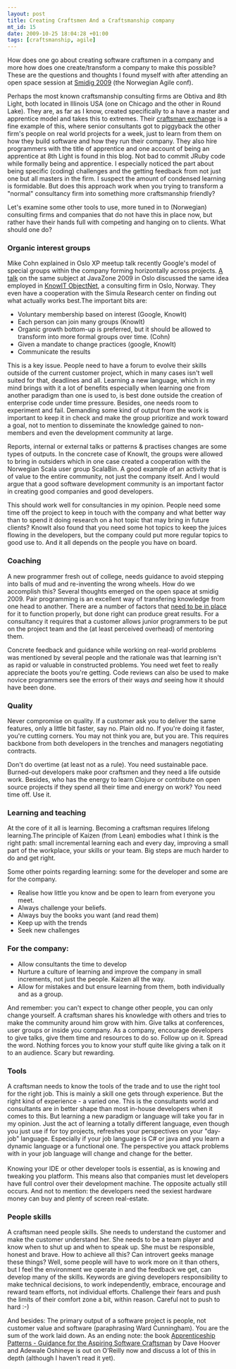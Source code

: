 ```yaml
--- 
layout: post
title: Creating Craftsmen And a Craftsmanship company
mt_id: 15
date: 2009-10-25 18:04:28 +01:00
tags: [craftsmanship, agile]
---
```


How does one go about creating software craftsmen in a company and more how does one create/transform a company to make this possible? These are the questions and thoughts I found myself with after attending an open space session at <a href="http://smidig2009.no/">Smidig 2009</a> (the Norwegian Agile conf).

Perhaps the most known craftsmanship consulting firms are Obtiva and 8th Light, both located in Illinois USA (one on Chicago and the other in Round Lake). They are, as far as I know, created specifically to a have a master and apprentice model and takes this to extremes. Their <a href="http://obtiva.com/news/2009/06/15/06-09-obtiva-and-8th-light-swap/">craftsman exchange</a> is a fine example of this, where senior consultants got to piggyback the other firm's people on real world projects for a week, just to learn from them on how they build software and how they run their company. They also hire programmers with the title of apprentice and one account of being an apprentice at 8th Light is found in this blog. Not bad to commit JRuby code while formally being and apprentice. I especially noticed the part about being specific (coding) challenges and the getting feedback from not just one but all masters in the firm. I suspect the amount of condensed learning is formidable. But does this approach work when you trying to transform a "normal" consultancy firm into something more craftsmanship friendly?

Let's examine some other tools to use, more tuned in to (Norwegian) consulting firms and companies that do not have this in place now, but rather have their hands full with competing and hanging on to clients. What should one do?

### Organic interest groups

Mike Cohn explained in Oslo XP meetup talk recently Google's model of special groups within the company forming horizontally across projects. <a href="http://softwareapprenticeship.wordpress.com/">A talk</a> on the same subject at JavaZone 2009 in Oslo discussed the same idea employed in <a href="http://www.knowit.no/">KnowIT ObjectNet</a>, a consulting firm in Oslo, Norway. They even have a cooperation with the Simula Research center on finding out what actually works best.The important bits are:

- Voluntary membership based on interest (Google, KnowIt)
- Each person can join many groups (KnowIt)
- Organic growth bottom-up is preferred, but it should be allowed to transform into more formal groups over time. (Cohn)
- Given a mandate to change practices (google, KnowIt)
- Communicate the results

This is a key issue. People need to have a forum to evolve their skills outside of the current customer project, which in many cases isn't well suited for that, deadlines and all. Learning a new language, which in my mind brings with it a lot of benefits especially when learning one from another paradigm than one is used to, is best done outside the creation of enterprise code under time pressure. Besides, one needs room to experiment and fail. Demanding some kind of output from the work is important to keep it in check and make the group prioritize and work toward a goal, not to mention to disseminate the knowledge gained to non-members and even the development community at large.

Reports, internal or external talks or patterns &amp; practises changes are some types of outputs. In the concrete case of KnowIt, the groups were allowed to bring in outsiders which in one case created a cooperation with the Norwegian Scala user group ScalaBin. A good example of an activity that is of value to the entire community, not just the company itself. And I would argue that a good software development community is an important factor in creating good companies and good developers.

This should work well for consultancies in my opinion. People need some time off the project to keep in touch with the company and what better way than to spend it doing research on a hot topic that may bring in future clients? KnowIt also found that you need some hot topics to keep the juices flowing in the developers, but the company could put more regular topics to good use to. And it all depends on the people you have on board.

### Coaching

A new programmer fresh out of college, needs guidance to avoid stepping into balls of mud and re-inventing the wrong wheels. How do we accomplish this? Several thoughts emerged on the open space at smidig 2009. Pair programming is an excellent way of transfering knowledge from one head to another. There are a number of factors that <a href="http://blog.obiefernandez.com/content/2009/09/10-reasons-pair-programming-is-not-for-the-masses.html">need to be in place</a> for it to function properly, but done right can produce great results. For a consultancy it requires that a customer allows junior programmers to be put on the project team and the (at least perceived overhead) of mentoring them.

Concrete feedback and guidance while working on real-world problems was mentioned by several people and the rationale was that learning isn't as rapid or valuable in constructed problems. You need wet feet to really appreciate the boots you're getting. Code reviews can also be used to make novice programmers see the errors of their ways <i>and</i> seeing how it should have been done.

### Quality

Never compromise on quality. If a customer ask you to deliver the same features, only a little bit faster, say no. Plain old no. If you're doing it faster, you're cutting corners. You may not think you are, but you are. This requires backbone from both developers in the trenches and managers negotiating contracts.

Don't do overtime (at least not as a rule). You need sustainable pace. Burned-out developers make poor craftsmen and they need a life outside work. Besides, who has the energy to learn Clojure or contribute on open source projects if they spend all their time and energy on work? You need time off. Use it.

### Learning and teaching

At the core of it all is learning. Becoming a craftsman requires lifelong learning.The principle of Kaizen (from Lean) embodies what I think is the right path: small incremental learning each and every day, improving a small part of the workplace, your skills or your team. Big steps are much harder to do and get right.

Some other points regarding learning: some for the developer and some are for the company.

- Realise how little you know and be open to learn from everyone you meet.
- Always challenge your beliefs.</li><li>Always buy the books you want (and read them)
- Keep up with the trends
- Seek new challenges

### For the company:

- Allow consultants the time to develop
- Nurture a culture of learning and improve the company in small increments, not just the people. Kaizen all the way.
- Allow for mistakes and but ensure learning from them, both individually and as a group.

And remember: you can't expect to change other people, you can only change yourself. A craftsman shares his knowledge with others and tries to make the community around him grow with him. Give talks at conferences, user groups or inside you company. As a company, encourage developers to give talks, give them time and resources to do so. Follow up on it. Spread the word. Nothing forces you to know your stuff quite like giving a talk on it to an audience. Scary but rewarding.

### Tools

A craftsman needs to know the tools of the trade and to use the right tool for the right job. This is mainly a skill one gets through experience. But the right kind of experience - a varied one. This is the consultants world and consultants are in better shape than most in-house developers when it comes to this. But learning a new paradigm or language will take you far in my opinion. Just the act of learning a totally different language, even though you just use if for toy projects, refreshes your perspectives on your "day-job" language. Especially if your job language is C# or java and you learn a dynamic language or a functional one. The perspective you attack problems with in your job language will change and change for the better. <br /><br />Knowing your IDE or other developer tools is essential, as is knowing and tweaking you platform. This means also that companies must let developers have full control over their development machine. The opposite actually still occurs. And not to mention: the developers need the sexiest hardware money can buy and plenty of screen real-estate.

### People skills

A craftsman need people skills. She needs to understand the customer and make the customer understand her. She needs to be a team player and know when to shut up and when to speak up. She must be responsible, honest and brave. How to achieve all this? Can introvert geeks manage these things? Well, some people will have to work more on it than others, but I feel the environment we operate in and the feedback we get, can develop many of the skills. Keywords are giving developers responsibility to make technical decisions, to work independently, embrace, encourage and reward team efforts, not individual efforts. Challenge their fears and push the limits of their comfort zone a bit, within reason. Careful not to push to hard :-)

And besides: The primary output of a software project is people, not customer value and software (paraphrasing Ward Cunningham). You are the sum of the work laid down. As an ending note: the book <a href="http://oreilly.com/catalog/9780596518387/">Apprenticeship Patterns - Guidance for the Aspiring Software Craftsman</a> by Dave Hoover</a> and Adewale Oshineye</a> is out on O'Reilly now and discuss a lot of this in depth (although I haven't read it yet).
